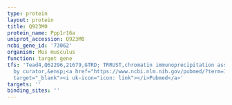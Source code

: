 ```yaml
---
type: protein
layout: protein
title: Q923M0
protein_name: Ppp1r16a
uniprot_accession: Q923M0
ncbi_gene_id: '73062'
organism: Mus musculus
function: target gene
tfs: 'Tead4,Q62296,21679,GTRD; TRRUST,chromatin immunoprecipitation assay; inferred
  by curator,&ensp;<a href="https://www.ncbi.nlm.nih.gov/pubmed/?term=15520314%5Buid%5D"
  target="_blank"><i uk-icon="icon: link"></i>Pubmed</a>'
targets: ''
binding_sites: ''
---
```

